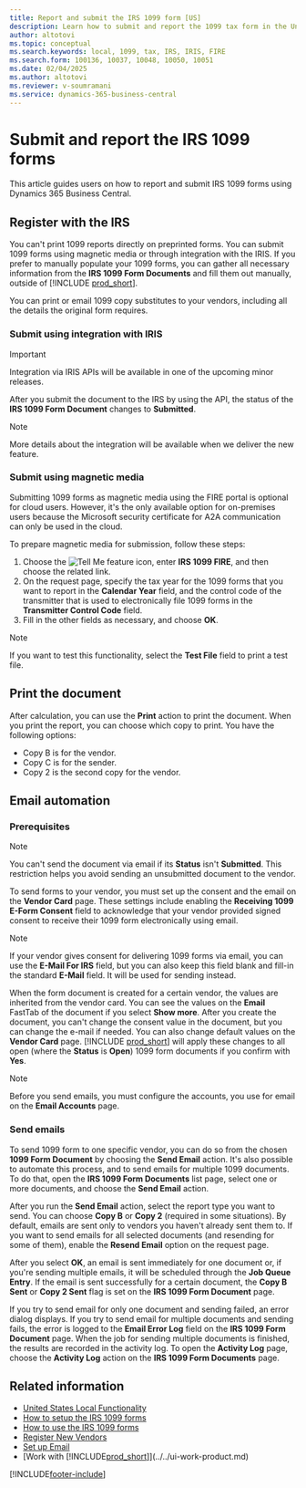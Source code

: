 ```yaml
---
title: Report and submit the IRS 1099 form [US]
description: Learn how to submit and report the 1099 tax form in the United States version.
author: altotovi
ms.topic: conceptual
ms.search.keywords: local, 1099, tax, IRS, IRIS, FIRE
ms.search.form: 100136, 10037, 10048, 10050, 10051
ms.date: 02/04/2025
ms.author: altotovi
ms.reviewer: v-soumramani
ms.service: dynamics-365-business-central
---
```


# Submit and report the IRS 1099 forms

This article guides users on how to report and submit IRS 1099 forms using Dynamics 365 Business Central.

## Register with the IRS  

You can't print 1099 reports directly on preprinted forms. You can submit 1099 forms using magnetic media or through integration with the IRIS. If you prefer to manually populate your 1099 forms, you can gather all necessary information from the **IRS 1099 Form Documents** and fill them out manually, outside of [!INCLUDE [prod_short](../../includes/prod_short.md)].

You can print or email 1099 copy substitutes to your vendors, including all the details the original form requires.

### Submit using integration with IRIS  

> [!IMPORTANT]
> Integration via IRIS APIs will be available in one of the upcoming minor releases.  

After you submit the document to the IRS by using the API, the status of the **IRS 1099 Form Document** changes to **Submitted**.  

> [!NOTE]
> More details about the integration will be available when we deliver the new feature.  

### Submit using magnetic media  

Submitting 1099 forms as magnetic media using the FIRE portal is optional for cloud users. However, it's the only available option for on-premises users because the Microsoft security certificate for A2A communication can only be used in the cloud.  

To prepare magnetic media for submission, follow these steps:

1. Choose the ![Tell Me feature](../../media/ui-search/search_small.png "Tell me what you want to do") icon, enter **IRS 1099 FIRE**, and then choose the related link.  
1. On the request page, specify the tax year for the 1099 forms that you want to report in the **Calendar Year** field, and the control code of the transmitter that is used to electronically file 1099 forms in the **Transmitter Control Code** field.
1. Fill in the other fields as necessary, and choose **OK**.

> [!NOTE]
> If you want to test this functionality, select the **Test File** field to print a test file.  

## Print the document  

After calculation, you can use the **Print** action to print the document. When you print the report, you can choose which copy to print. You have the following options:  

- Copy B is for the vendor.
- Copy C is for the sender.
- Copy 2 is the second copy for the vendor.

## Email automation

### Prerequisites

> [!NOTE]
> You can't send the document via email if its **Status** isn't **Submitted**. This restriction helps you avoid sending an unsubmitted document to the vendor.

To send forms to your vendor, you must set up the consent and the email on the **Vendor Card** page. These settings include enabling the **Receiving 1099 E-Form Consent** field to acknowledge that your vendor provided signed consent to receive their 1099 form electronically using email.  

> [!NOTE]
> If your vendor gives consent for delivering 1099 forms via email, you can use the **E-Mail For IRS** field, but you can also keep this field blank and fill-in the standard **E-Mail** field. It will be used for sending instead.  

When the form document is created for a certain vendor, the values are inherited from the vendor card. You can see the
values on the **Email** FastTab of the document if you select **Show more**. After you create the document, you can't change the consent value in the document, but you can change the e-mail if needed. You can also change default values on the **Vendor Card** page. [!INCLUDE [prod_short](../../includes/prod_short.md)] will apply these changes to all open (where the **Status** is **Open**) 1099 form documents if you confirm with **Yes**.

> [!NOTE]
> Before you send emails, you must configure the accounts, you use for email on the **Email Accounts** page.  

### Send emails

To send 1099 form to one specific vendor, you can do so from the chosen **1099 Form Document** by choosing the **Send Email** action. It's also possible to automate this process, and to send emails for multiple 1099 documents. To do that, open the **IRS 1099 Form Documents** list page, select one or more documents, and choose the **Send Email** action.  

After you run the **Send Email** action, select the report type you want to send. You can choose **Copy B** or **Copy 2** (required in some situations). By default, emails are sent only to vendors you haven't already sent them to. If you want to send emails for all selected documents (and resending for some of them), enable the **Resend Email** option on the request page.

After you select **OK**, an email is sent immediately for one document or, if you're sending multiple emails, it will be scheduled through the **Job Queue Entry**. If the email is sent successfully for a certain document, the **Copy B Sent** or **Copy 2 Sent** flag is set on the **IRS 1099 Form Document** page.

If you try to send email for only one document and sending failed, an error dialog displays. If you try to send email for multiple documents and sending fails, the error is logged to the **Email Error Log** field on the **IRS 1099 Form Document** page. When the job for sending multiple documents is finished, the results are recorded in the activity log. To open the **Activity Log** page, choose the **Activity Log** action on the **IRS 1099 Form Documents** page.

## Related information

- [United States Local Functionality](united-states-local-functionality.md)
- [How to setup the IRS 1099 forms](set-up-use-irs1099-form-v24.md)
- [How to use the IRS 1099 forms](how-to-1099-use.md)  
- [Register New Vendors](../../purchasing-how-register-new-vendors.md)
- [Set up Email](../../admin-how-setup-email.md)
- [Work with [!INCLUDE[prod_short](../../includes/prod_short.md)]](../../ui-work-product.md)

[!INCLUDE[footer-include](../../includes/footer-banner.md)]
